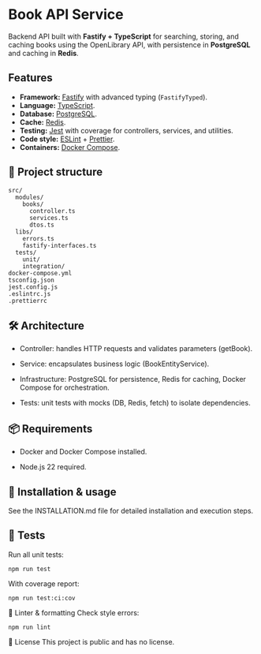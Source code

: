 # Book API Service

Backend API built with **Fastify + TypeScript** for searching, storing, and caching books using the OpenLibrary API, with persistence in **PostgreSQL** and caching in **Redis**.

## Features

- **Framework:** [Fastify](https://www.fastify.io/) with advanced typing (`FastifyTyped`).
- **Language:** [TypeScript](https://www.typescriptlang.org/).
- **Database:** [PostgreSQL](https://www.postgresql.org/).
- **Cache:** [Redis](https://redis.io/).
- **Testing:** [Jest](https://jestjs.io/) with coverage for controllers, services, and utilities.
- **Code style:** [ESLint](https://eslint.org/) + [Prettier](https://prettier.io/).
- **Containers:** [Docker Compose](https://docs.docker.com/compose/).

## 📂 Project structure

```plaintext
src/
  modules/
    books/
      controller.ts
      services.ts
      dtos.ts
  libs/
    errors.ts
    fastify-interfaces.ts
  tests/
    unit/
    integration/
docker-compose.yml
tsconfig.json
jest.config.js
.eslintrc.js
.prettierrc
```

## 🛠 Architecture

- Controller: handles HTTP requests and validates parameters (getBook).

- Service: encapsulates business logic (BookEntityService).

- Infrastructure: PostgreSQL for persistence, Redis for caching, Docker Compose for orchestration.

- Tests: unit tests with mocks (DB, Redis, fetch) to isolate dependencies.

## 📦 Requirements

- Docker and Docker Compose installed.

- Node.js 22 required.

## 📄 Installation & usage

See the INSTALLATION.md file for detailed installation and execution steps.

## 🧪 Tests

Run all unit tests:

```plaintext
npm run test
```

With coverage report:

```plaintext
npm run test:ci:cov
```

🧹 Linter & formatting
Check style errors:

```plaintext
npm run lint
```

📝 License
This project is public and has no license.
